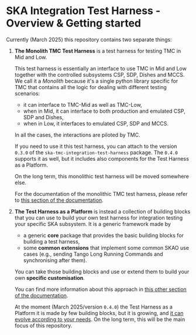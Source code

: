 # SKA Integration Test Harness - Overview & Getting started

Currently (March 2025) this repository contains two separate things:

1. **The Monolith TMC Test Harness** is a test harness for testing TMC in
   Mid and Low. 

   This test harness is essentially an interface to use TMC in Mid and Low
   together with the controlled subsystems CSP, SDP, Dishes and MCCS.
   We call it a *Monolith* because it's a single python library specific
   for TMC that contains all the logic for dealing with different
   testing scenarios:

   - it can interface to TMC-Mid as well as TMC-Low,
   - when in Mid, it can interface to both production and emulated
     CSP, SDP and Dishes,
   - when in Low, it interfaces to emulated CSP, SDP and MCCS.

   In all the cases, the interactions are piloted by TMC.

   If you need to use it this test harness, you can attach to the version
   `0.3.0` of the `ska-tmc-integration-test-harness` package. The `0.4.0`
   supports it as well, but it includes also components for the Test Harness
   as a Platform.

   On the long term, this monolithic test harness will be moved somewhere else.

   For the documentation of the monolithic TMC test harness, please refer to
   [this section of the documentation](https://developer.skao.int/projects/ska-integration-test-harness/en/latest/?badge=latest).

2. **The Test Harness as a Platform** is instead a collection of building
   blocks that you can use to build your own test harness for integration
   testing your specific SKA subsystem. It is a generic framework made by

   - a generic **core** package that provides the basic building blocks
     for building a test harness,
   - some **common extensions** that implement some common SKAO use cases
     (e.g., sending Tango Long Running Commands and synchronising after them).

   You can take those building blocks and use or extend them to build your
   own **specific customisation**. 

   You can find more information about this approach in
   [this other section of the documentation](https://developer.skao.int/projects/ska-integration-test-harness/en/latest/ith_as_a_platform.html).

   At the moment (March 2025/version `0.4.0`) the Test Harness as a
   Platform it is made by few building blocks, but it is growing, and
   [it can evolve according to your needs](https://developer.skao.int/projects/ska-integration-test-harness/en/latest/ith_as_a_platform.html#development-process). On the long term, this will be the
   main focus of this repository.

